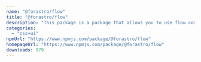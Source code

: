 ```yaml
---
name: "@forastro/flow"
title: "@forastro/flow"
description: "This package is a package that allows you to use flow components inside of [Astro](https://astro.build) Flow components are components that emulate control flow in the form of components. These components are typed well. I did this knowing that there are "
categories:
  - "css+ui"
npmUrl: "https://www.npmjs.com/package/@forastro/flow"
homepageUrl: "https://www.npmjs.com/package/@forastro/flow"
downloads: 979
---
```

